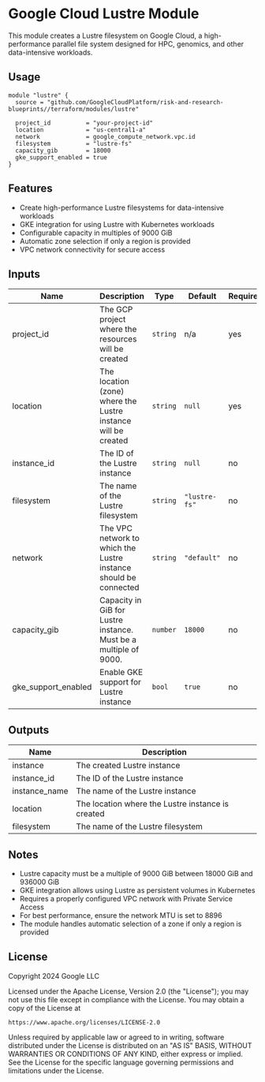 # Google Cloud Lustre Module

This module creates a Lustre filesystem on Google Cloud, a high-performance parallel file system designed for HPC, genomics, and other data-intensive workloads.

## Usage

```hcl
module "lustre" {
  source = "github.com/GoogleCloudPlatform/risk-and-research-blueprints//terraform/modules/lustre"

  project_id          = "your-project-id"
  location            = "us-central1-a"
  network             = google_compute_network.vpc.id
  filesystem          = "lustre-fs"
  capacity_gib        = 18000
  gke_support_enabled = true
}
```

## Features

- Create high-performance Lustre filesystems for data-intensive workloads
- GKE integration for using Lustre with Kubernetes workloads
- Configurable capacity in multiples of 9000 GiB
- Automatic zone selection if only a region is provided
- VPC network connectivity for secure access

## Inputs

| Name | Description | Type | Default | Required |
|------|-------------|------|---------|----------|
| project_id | The GCP project where the resources will be created | `string` | n/a | yes |
| location | The location (zone) where the Lustre instance will be created | `string` | `null` | yes |
| instance_id | The ID of the Lustre instance | `string` | `null` | no |
| filesystem | The name of the Lustre filesystem | `string` | `"lustre-fs"` | no |
| network | The VPC network to which the Lustre instance should be connected | `string` | `"default"` | no |
| capacity_gib | Capacity in GiB for Lustre instance. Must be a multiple of 9000. | `number` | `18000` | no |
| gke_support_enabled | Enable GKE support for Lustre instance | `bool` | `true` | no |

## Outputs

| Name | Description |
|------|-------------|
| instance | The created Lustre instance |
| instance_id | The ID of the Lustre instance |
| instance_name | The name of the Lustre instance |
| location | The location where the Lustre instance is created |
| filesystem | The name of the Lustre filesystem |

## Notes

- Lustre capacity must be a multiple of 9000 GiB between 18000 GiB and 936000 GiB
- GKE integration allows using Lustre as persistent volumes in Kubernetes
- Requires a properly configured VPC network with Private Service Access
- For best performance, ensure the network MTU is set to 8896
- The module handles automatic selection of a zone if only a region is provided

## License

Copyright 2024 Google LLC

Licensed under the Apache License, Version 2.0 (the "License");
you may not use this file except in compliance with the License.
You may obtain a copy of the License at

    https://www.apache.org/licenses/LICENSE-2.0

Unless required by applicable law or agreed to in writing, software
distributed under the License is distributed on an "AS IS" BASIS,
WITHOUT WARRANTIES OR CONDITIONS OF ANY KIND, either express or implied.
See the License for the specific language governing permissions and
limitations under the License.
